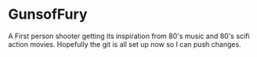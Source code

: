 # GunsofFury
A First person shooter getting its inspiration from 80's music and 80's scifi action movies.
Hopefully the git is all set up now so I can push changes.
